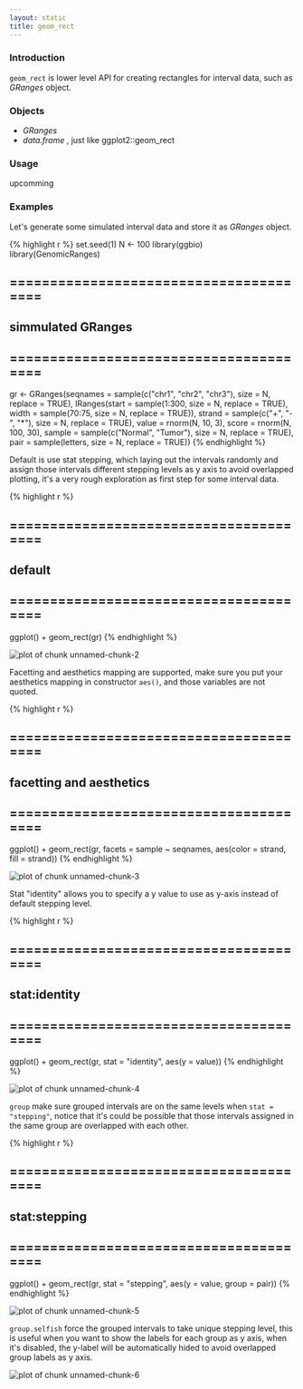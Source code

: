 ```yaml
---
layout: static
title: geom_rect
---
```





### Introduction
`geom_rect` is lower level API for creating rectangles for interval data,
such as *GRanges* object.

### Objects
  * *GRanges*
  * *data.frame* , just like ggplot2::geom_rect
  
### Usage
  upcomming
  
### Examples

Let's generate some simulated interval data and store it as *GRanges* object.



{% highlight r %}
set.seed(1)
N <- 100
library(ggbio)
library(GenomicRanges)
## =======================================
##  simmulated GRanges
## =======================================
gr <- GRanges(seqnames = sample(c("chr1", "chr2", 
    "chr3"), size = N, replace = TRUE), IRanges(start = sample(1:300, 
    size = N, replace = TRUE), width = sample(70:75, size = N, 
    replace = TRUE)), strand = sample(c("+", "-", "*"), size = N, 
    replace = TRUE), value = rnorm(N, 10, 3), score = rnorm(N, 
    100, 30), sample = sample(c("Normal", "Tumor"), size = N, 
    replace = TRUE), pair = sample(letters, size = N, replace = TRUE))
{% endhighlight %}




Default is use stat stepping, which laying out the intervals randomly and assign
those intervals different stepping levels as y axis to avoid overlapped
plotting, it's a very rough exploration as first step for some interval data.



{% highlight r %}
## =======================================
##  default
## =======================================
ggplot() + geom_rect(gr)
{% endhighlight %}

![plot of chunk unnamed-chunk-2](http://i.imgur.com/qIazU.png) 


Facetting and aesthetics mapping are supported, make sure you put your
aesthetics mapping in constructor `aes()`, and those variables are not quoted.



{% highlight r %}
## =======================================
##  facetting and aesthetics
## =======================================
ggplot() + geom_rect(gr, facets = sample ~ seqnames, 
    aes(color = strand, fill = strand))
{% endhighlight %}

![plot of chunk unnamed-chunk-3](http://i.imgur.com/1BoDl.png) 


Stat "identity" allows you to specify a y value to use as y-axis instead of
default stepping level.



{% highlight r %}
## =======================================
##  stat:identity
## =======================================
ggplot() + geom_rect(gr, stat = "identity", aes(y = value))
{% endhighlight %}

![plot of chunk unnamed-chunk-4](http://i.imgur.com/s74eO.png) 


`group` make sure grouped intervals are on the same levels when `stat =
"stepping"`,  notice that it's could be possible that those
intervals assigned in the same group are overlapped with each other.



{% highlight r %}
## =======================================
##  stat:stepping
## =======================================
ggplot() + geom_rect(gr, stat = "stepping", aes(y = value, 
    group = pair))
{% endhighlight %}

![plot of chunk unnamed-chunk-5](http://i.imgur.com/zMoSo.png) 


`group.selfish` force the grouped intervals to take unique stepping level,
  this is useful when you want to show the labels for each group as y axis, when
  it's disabled, the y-label will be automatically hided to avoid overlapped
  group labels as y axis.

![plot of chunk unnamed-chunk-6](http://i.imgur.com/BLp1s.png) 


